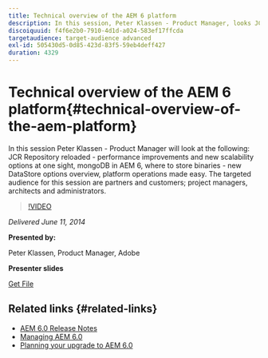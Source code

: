```yaml
---
title: Technical overview of the AEM 6 platform
description: In this session, Peter Klassen - Product Manager, looks JCR Repository reloaded, performance improvements, and new scalability options.
discoiquuid: f4f6e2b0-7910-4d1d-a024-583ef17ffcda
targetaudience: target-audience advanced
exl-id: 505430d5-0d85-423d-83f5-59eb4deff427
duration: 4329
---
```

# Technical overview of the AEM 6 platform{#technical-overview-of-the-aem-platform}

In this session Peter Klassen - Product Manager will look at the following: JCR Repository reloaded - performance improvements and new scalability options at one sight, mongoDB in AEM 6, where to store binaries - new DataStore options overview, platform operations made easy. The targeted audience for this session are partners and customers; project managers, architects and administrators.

>[!VIDEO](https://video.tv.adobe.com/v/19517/?quality=9)

*Delivered June 11, 2014*

**Presented by:**

Peter Klassen, Product Manager, Adobe

**Presenter slides**

[Get File](assets/aem6-platform-whatsnew.pdf)

## Related links {#related-links}

* [AEM 6.0 Release Notes](https://docs.adobe.com/content/docs/en/aem/6-0/release-notes.html)
* [Managing AEM 6.0](https://docs.adobe.com/docs/en/aem/6-0/manage.html)
* [Planning your upgrade to AEM 6.0](https://docs.adobe.com/content/docs/en/aem/6-0/deploy/upgrade/planning.html)
